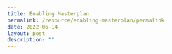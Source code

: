 ```yaml
---
title: Enabling Masterplan
permalink: /resource/enabling-masterplan/permalink
date: 2022-06-14
layout: post
description: ""
---
```

